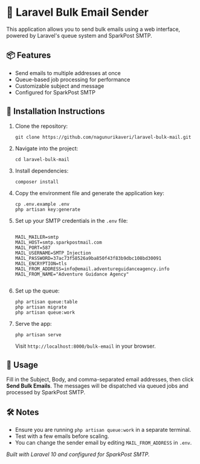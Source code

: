 <!DOCTYPE html>
<html lang="en">
<head>
  <meta charset="UTF-8">
  <title>Laravel Bulk Email Sender</title>
</head>
<body>
  <h1>📧 Laravel Bulk Email Sender</h1>

  <p>This application allows you to send bulk emails using a web interface, powered by Laravel's queue system and SparkPost SMTP.</p>

  <h2>📦 Features</h2>
  <ul>
    <li>Send emails to multiple addresses at once</li>
    <li>Queue-based job processing for performance</li>
    <li>Customizable subject and message</li>
    <li>Configured for SparkPost SMTP</li>
  </ul>

  <h2>🚀 Installation Instructions</h2>
  <ol>
    <li>Clone the repository:
      <pre><code>git clone https://github.com/nagunurikaveri/laravel-bulk-mail.git</code></pre>
    </li>
    <li>Navigate into the project:
      <pre><code>cd laravel-bulk-mail</code></pre>
    </li>
    <li>Install dependencies:
      <pre><code>composer install</code></pre>
    </li>
    <li>Copy the environment file and generate the application key:
      <pre><code>cp .env.example .env
php artisan key:generate</code></pre>
    </li>
    <li>Set up your SMTP credentials in the <code>.env</code> file:
      <pre><code>
MAIL_MAILER=smtp
MAIL_HOST=smtp.sparkpostmail.com
MAIL_PORT=587
MAIL_USERNAME=SMTP_Injection
MAIL_PASSWORD=37ac73f58526a9ba850f43f83b9dbc108bd30091
MAIL_ENCRYPTION=tls
MAIL_FROM_ADDRESS=info@email.adventureguidanceagency.info
MAIL_FROM_NAME="Adventure Guidance Agency"
      </code></pre>
    </li>
    <li>Set up the queue:
      <pre><code>php artisan queue:table
php artisan migrate
php artisan queue:work</code></pre>
    </li>
    <li>Serve the app:
      <pre><code>php artisan serve</code></pre>
      Visit <code>http://localhost:8000/bulk-email</code> in your browser.
    </li>
  </ol>

  <h2>📝 Usage</h2>
  <p>Fill in the Subject, Body, and comma-separated email addresses, then click <strong>Send Bulk Emails</strong>. The messages will be dispatched via queued jobs and processed by SparkPost SMTP.</p>

  <h2>🛠️ Notes</h2>
  <ul>
    <li>Ensure you are running <code>php artisan queue:work</code> in a separate terminal.</li>
    <li>Test with a few emails before scaling.</li>
    <li>You can change the sender email by editing <code>MAIL_FROM_ADDRESS</code> in <code>.env</code>.</li>
  </ul>

  <p><em>Built with Laravel 10 and configured for SparkPost SMTP.</em></p>
</body>
</html>
